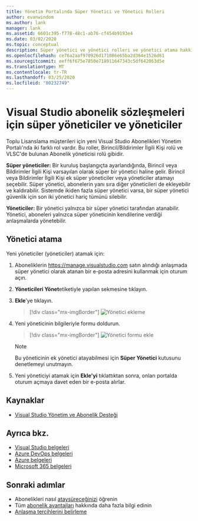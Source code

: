 ```yaml
---
title: Yönetim Portalında Süper Yönetici ve Yönetici Rolleri
author: evanwindom
ms.author: lank
manager: lank
ms.assetid: 6601c395-f778-48c1-ab76-cf454b9193e4
ms.date: 03/02/2020
ms.topic: conceptual
description: Süper yönetici ve yönetici rolleri ve yönetici atama hakkında bilgi edinin.
ms.openlocfilehash: ce76a2aaf970926d171086e65ba2d364e1526d61
ms.sourcegitcommit: eeff6f675e7850e718911647343c5df642063d5e
ms.translationtype: MT
ms.contentlocale: tr-TR
ms.lasthandoff: 03/25/2020
ms.locfileid: "80232749"
---
```

# <a name="super-admins-and-administrators-for-visual-studio-subscription-agreements"></a>Visual Studio abonelik sözleşmeleri için süper yöneticiler ve yöneticiler

Toplu Lisanslama müşterileri için yeni Visual Studio Abonelikleri Yönetim Portalı'nda iki farklı rol vardır. Bu roller, Birincil/Bildirimler İlgili Kişi rolü ve VLSC'de bulunan Abonelik yöneticisi rolü gibidir.

**Süper yöneticiler:** Bir kuruluş başlangıçta ayarlandığında, Birincil veya Bildirimler İlgili Kişi varsayılan olarak süper bir yönetici haline gelir. Birincil veya Bildirimler İlgili Kişi ek süper yöneticiler veya yöneticiler atamayı seçebilir. Süper yönetici, abonelerin yanı sıra diğer yöneticileri de ekleyebilir ve kaldırabilir. Sistemde ikiden fazla süper yönetici varsa, bir süper yönetici güvenlik için son iki yönetici hariç tümünü silebilir.

**Yöneticiler:** Bir yönetici yalnızca bir süper yönetici tarafından atanabilir. Yönetici, aboneleri yalnızca süper yöneticinin kendilerine verdiği anlaşmalarda yönetebilir.

## <a name="assigning-administrators"></a>Yönetici atama
Yeni yöneticiler (yöneticiler) atamak için:
1. Aboneliklerin https://manage.visualstudio.com satın alındığı anlaşmada süper yönetici olarak atanan bir e-posta adresini kullanmak için oturum açın.
2. **Yöneticileri Yönet**etiketiyle yapılan sekmesine tıklayın.
3. **Ekle**’ye tıklayın.
   > [!div class="mx-imgBorder"]
   > ![Yönetici ekleme](_img/admin-roles/add-admins.png)
4. Yeni yöneticinin bilgileriyle formu doldurun.  
   > [!div class="mx-imgBorder"]
   > ![Yönetici formu ekle](_img/admin-roles/add-form.png)

   > [!NOTE]
   > Bu yöneticinin ek yönetici atayabilmesi için **Süper Yönetici** kutusunu denetlemeyi unutmayın.

5. Yeni yöneticiyi atamak için **Ekle'yi** tıklattıktan sonra, onları portalda oturum açmaya davet eden bir e-posta alırlar.  

## <a name="resources"></a>Kaynaklar
- [Visual Studio Yönetim ve Abonelik Desteği](https://visualstudio.microsoft.com/support/support-overview-vs)

## <a name="see-also"></a>Ayrıca bkz.
- [Visual Studio belgeleri](https://docs.microsoft.com/visualstudio/)
- [Azure DevOps belgeleri](https://docs.microsoft.com/azure/devops/)
- [Azure belgeleri](https://docs.microsoft.com/azure/)
- [Microsoft 365 belgeleri](https://docs.microsoft.com/microsoft-365/)


## <a name="next-steps"></a>Sonraki adımlar
- Abonelikleri nasıl [ataysüreceğinizi](assign-license.md) öğrenin
- Tüm [abonelik avantajları](https://visualstudio.microsoft.com/vs/benefits/) hakkında daha fazla bilgi edinin
- [Anlaşma tercihlerini belirleme](admin-prefs.md) 


